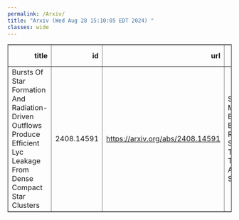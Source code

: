 ```yaml
---
permalink: /Arxiv/
title: "Arxiv (Wed Aug 28 15:10:05 EDT 2024) "
classes: wide
---
```

<table border="1" class="dataframe">
  <thead>
    <tr style="text-align: right;">
      <th>title</th>
      <th>id</th>
      <th>url</th>
      <th>authors</th>
      <th>Local Authors</th>
    </tr>
  </thead>
  <tbody>
    <tr>
      <td>Bursts Of Star Formation And Radiation-Driven Outflows Produce Efficient   Lyc Leakage From Dense Compact Star Clusters</td>
      <td>2408.14591</td>
      <td><a href="https://arxiv.org/abs/2408.14591" target="_blank">https://arxiv.org/abs/2408.14591</a></td>
      <td>Shyam H. Menon, Blakesley Burkhart, Rachel S. Somerville, Todd A. Thompson, Amiel Sternberg</td>
      <td>Todd A. Thompson, Todd Thompson</td>
    </tr>
  </tbody>
</table>